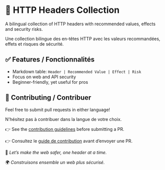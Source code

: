
# 🔐 HTTP Headers Collection

A bilingual collection of HTTP headers with recommended values, effects and security risks.


Une collection bilingue des en-têtes HTTP avec les valeurs recommandées, effets et risques de sécurité.

## ✅ Features / Fonctionnalités

- Markdown table: `Header | Recommended Value | Effect | Risk`
- Focus on web and API security
- Beginner-friendly, yet useful for pros

## 🤝 Contributing / Contribuer

Feel free to submit pull requests in either language!

N'hésitez pas à contribuer dans la langue de votre choix.

👉 See the [contribution guidelines](CONTRIBUTING.md) before submitting a PR.

👉 Consultez le [guide de contribution](CONTRIBUTING.md) avant d’envoyer une PR.

🌟 *Let’s make the web safer, one header at a time.*

🌍 *Construisons ensemble un web plus sécurisé.*

